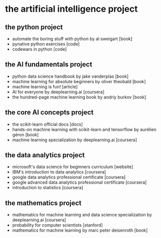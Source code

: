 # the artificial intelligence project

## the python project
* automate the boring stuff with python by al sweigart [book]
* pynative python exercises [code]
* codewars in python [code]

## the AI fundamentals project
* python data science handbook by jake vanderplas [book]
* machine learning for absolute beginners by oliver theobald [book]
* machine learning is fun! [article]
* AI for everyone by deeplearning.ai [coursera]
* the hundred-page machine learning book by andriy burkov [book]

## the core AI concepts project
* the scikit-learn official docs [docs]
* hands-on machine learning with scikit-learn and tensorflow by aurélien géron [book]
* machine learning specialization by deeplearning.ai [coursera]

## the data analytics project
* microsoft's data science for beginners curriculum [website]
* IBM's introduction to data analytics [coursera]
* google data analytics professional certificate [coursera]
* google advanced data analytics professional certificate [coursera]
* introduction to statistics [coursera]

## the mathematics project
* mathematics for machine learning and data science specialization by deeplearning.ai [coursera]
* probability for computer scientists [stanford]
* mathematics for machine learning by marc peter deisenroth [book]